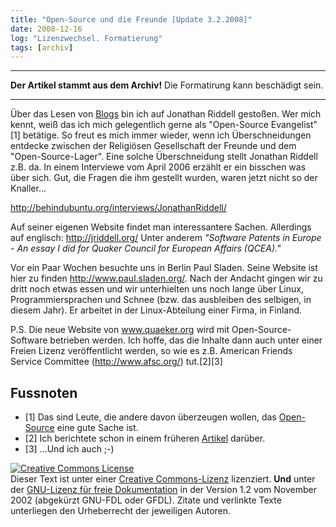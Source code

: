 ```yaml
---
title: "Open-Source und die Freunde [Update 3.2.2008]"
date: 2008-12-16
log: "Lizenzwechsel. Formatierung"
tags: [archiv]
---
```

<hr><b>Der Artikel stammt aus dem Archiv!</b> Die Formatirung kann beschädigt sein.<hr>
Über das Lesen von <a href="http://fsf.unrast.org/2007-03-23-programmieren-bei-sonne-und-regen,29.html">Blogs</a> bin ich auf Jonathan Riddell gestoßen. Wer mich kennt, weiß das ich mich gelegentlich gerne als "Open-Source Evangelist"[1] betätige. So freut es mich immer wieder, wenn ich Überschneidungen entdecke zwischen der Religiösen Gesellschaft der Freunde und dem "Open-Source-Lager". Eine solche Überschneidung stellt Jonathan Riddell z.B. da. In einem Interviewe vom April 2006 erzählt er ein bisschen was über sich. Gut, die Fragen die ihm gestellt wurden, waren jetzt nicht so der Knaller...

http://behindubuntu.org/interviews/JonathanRiddell/

Auf seiner eigenen Website findet man interessantere Sachen. Allerdings auf englisch: http://jriddell.org/ Unter anderem <i>"Software Patents in Europe - An essay I did for Quaker Council for European Affairs (QCEA)."</i> 

Vor ein Paar Wochen besuchte uns in Berlin Paul Sladen. Seine Website ist hier zu finden http://www.paul.sladen.org/. Nach der Andacht gingen wir zu dritt noch etwas essen und wir unterhielten uns noch lange über Linux, Programmiersprachen und Schnee (bzw. das ausbleiben des selbigen, in diesem Jahr). Er arbeitet in der Linux-Abteilung einer Firma, in Finland. 

P.S.
Die neue Website von www.quaeker.org wird mit Open-Source-Software betrieben werden. Ich hoffe, das die Inhalte dann auch unter einer Freien Lizenz veröffentlicht werden, so wie es z.B. American Friends Service Committee (http://www.afsc.org/) tut.[2][3]

<h2>Fussnoten</h2>
<ul>
<li>[1] Das sind Leute, die andere davon überzeugen wollen, das <a href="http://de.wikipedia.org/wiki/Open_Source">Open-Source</a> eine gute Sache ist. </li>
<li>[2] Ich berichtete schon in einem früheren <a href="http://www.the-independent-friend.de/?q=node/44">Artikel</a> darüber. </li>
<li>[3] ...Und ich auch ;-)</li>
</ul>

<a rel="license" href="http://creativecommons.org/licenses/by-sa/3.0/de/"><img alt="Creative Commons License" style="border-width:0" src="http://i.creativecommons.org/l/by-sa/3.0/de/88x31.png" /></a><br />Dieser <span xmlns:dc="http://purl.org/dc/elements/1.1/" href="http://purl.org/dc/dcmitype/Text" rel="dc:type">Text</span> ist unter einer <a rel="license" href="http://creativecommons.org/licenses/by-sa/3.0/de/">Creative Commons-Lizenz</a> lizenziert. <b>Und</b> unter der <a href="http://de.wikipedia.org/wiki/GFDL">GNU-Lizenz für freie Dokumentation</a> in der Version 1.2 vom November 2002 (abgekürzt GNU-FDL oder GFDL). Zitate und verlinkte Texte unterliegen den Urheberrecht der jeweiligen Autoren.

